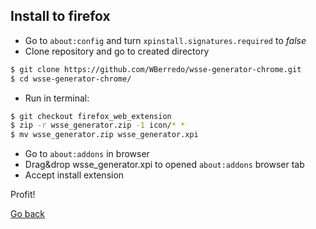 ## Install to firefox
- Go to `about:config` and turn `xpinstall.signatures.required` to *false*
- Clone repository and go to created directory
```bash
$ git clone https://github.com/WBerredo/wsse-generator-chrome.git
$ cd wsse-generator-chrome/
```
- Run in terminal:
```bash
$ git checkout firefox_web_extension
$ zip -r wsse_generator.zip -1 icon/* *
$ mv wsse_generator.zip wsse_generator.xpi
```
- Go to `about:addons` in browser
- Drag&drop wsse_generator.xpi to opened `about:addons` browser tab
- Accept install extension

Profit!

[Go back](./README.md)
